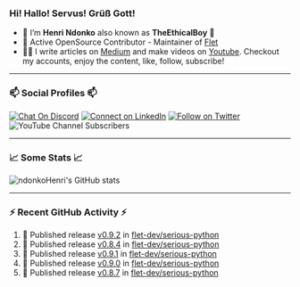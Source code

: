 ### Hi! Hallo! Servus! Grüß Gott!

- 🙂  I’m **Henri Ndonko** also known as **TheEthicalBoy** 👾
- 🚀  Active OpenSource Contributor - Maintainer of [Flet](https://github.com/flet-dev/flet) 
- 👨‍🏫  I write articles on [Medium](https://ndonkohenri.medium.com/) and make videos on [Youtube](https://youtube.com/@ndonkoHenri). Checkout my accounts, enjoy the content, like, follow, subscribe!

---

### 📫 Social Profiles 📫

[![Chat On Discord](https://img.shields.io/badge/--discord?label=Username=the_ethical_boy&logo=Discord&style=social)](https://github.com/ndonkoHenri) 
[![Connect on LinkedIn](https://img.shields.io/badge/--linkedin?label=LinkedIn&logo=LinkedIn&style=social)](https://www.linkedin.com/in/ndonkohenri) 
[![Follow on Twitter](https://img.shields.io/badge/--twitter?label=Twitter&logo=Twitter&style=social)](https://twitter.com/ndonkoHenri)
![YouTube Channel Subscribers](https://img.shields.io/youtube/channel/subscribers/UC2j9sVx0O7M8CebjMtyCuNQ?style=social&label=Youtube&link=https%3A%2F%2Fyoutube.com%2F%40ndonkoHenri)

---

### 📈 Some Stats 📈

<!-- <a href="https://github.com/ndonkoHenri">
<img src="https://github.com/ndonkoHenri/github-stats/blob/master/generated/overview.svg#gh-dark-mode-only" />
<img src="https://github.com/ndonkoHenri/github-stats/blob/master/generated/languages.svg#gh-dark-mode-only" />
<img src="https://github.com/ndonkoHenri/github-stats/blob/master/generated/overview.svg#gh-light-mode-only" />
<img src="https://github.com/ndonkoHenri/github-stats/blob/master/generated/languages.svg#gh-light-mode-only" />
</a> -->

<!-- ![ndonkoHenri's GitHub stats](https://github-readme-stats.vercel.app/api?username=ndonkoHenri&show_icons=true) -->

![ndonkoHenri's GitHub stats](https://github-readme-stats.vercel.app/api?username=ndonkoHenri&theme=tokyonight&show_icons=true&title_color=fff&text_color=fff)

<!-- [![Top Langs](https://github-readme-stats.vercel.app/api/top-langs/?username=ndonkoHenri)](https://github.com/ndonkoHenri/github-readme-stats) -->

---

### :zap: Recent GitHub Activity :zap:

<!--START_SECTION:activity-->
1. 🚀 Published release [v0.9.2](https://github.com/flet-dev/serious-python/releases/tag/v0.9.2) in [flet-dev/serious-python](https://github.com/flet-dev/serious-python)
2. 🚀 Published release [v0.8.4](https://github.com/flet-dev/serious-python/releases/tag/v0.8.4) in [flet-dev/serious-python](https://github.com/flet-dev/serious-python)
3. 🚀 Published release [v0.9.1](https://github.com/flet-dev/serious-python/releases/tag/v0.9.1) in [flet-dev/serious-python](https://github.com/flet-dev/serious-python)
4. 🚀 Published release [v0.9.0](https://github.com/flet-dev/serious-python/releases/tag/v0.9.0) in [flet-dev/serious-python](https://github.com/flet-dev/serious-python)
5. 🚀 Published release [v0.8.7](https://github.com/flet-dev/serious-python/releases/tag/v0.8.7) in [flet-dev/serious-python](https://github.com/flet-dev/serious-python)
<!--END_SECTION:activity-->

